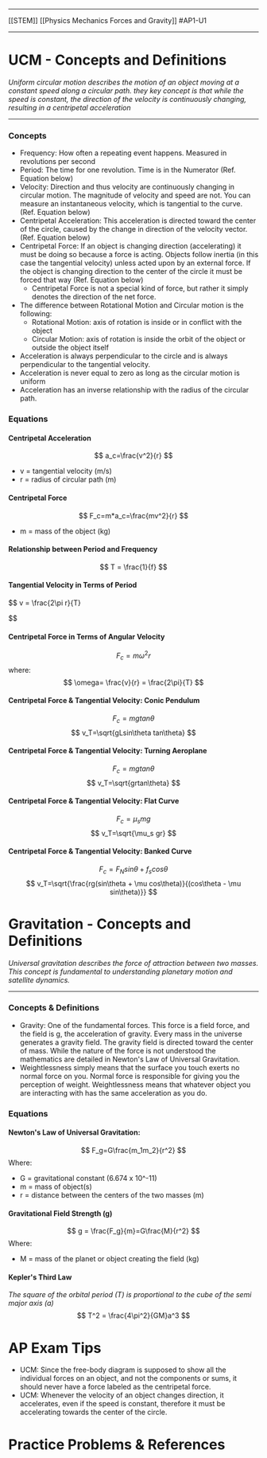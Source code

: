 ___________________
[[STEM]]
[[Physics Mechanics Forces and Gravity]]
#AP1-U1 

________________
# UCM - Concepts and Definitions
*Uniform circular motion describes the motion of an object moving at a constant speed along a circular path. they key concept is that while the speed is constant, the direction of the velocity is continuously changing, resulting in a centripetal acceleration*
______________
### Concepts
- Frequency: How often a repeating event happens. Measured in revolutions per second
- Period: The time for one revolution. Time is in the Numerator (Ref. Equation below)
- Velocity: Direction and thus velocity are continuously changing in circular motion. The magnitude of velocity and speed are not. You can measure an instantaneous velocity, which is tangential to the curve. (Ref. Equation below)
- Centripetal Acceleration: This acceleration is directed toward the center of the circle, caused by the change in direction of the velocity vector. (Ref. Equation below)
- Centripetal Force: If an object is changing direction (accelerating) it must be doing so because a force is acting. Objects follow inertia (in this case the tangential velocity) unless acted upon by an external force. If the object is changing direction to the center of the circle it must be forced that way (Ref. Equation below)
	- Centripetal Force is not a special kind of force, but rather it simply denotes the direction of the net force.
- The difference between Rotational Motion and Circular motion is the following:
	- Rotational Motion: axis of rotation is inside or in conflict with the object
	- Circular Motion: axis of rotation is inside the orbit of the object or outside the object itself
- Acceleration is always perpendicular to the circle and is always perpendicular to the tangential velocity. 
- Acceleration is never equal to zero as long as the circular motion is uniform
- Acceleration has an inverse relationship with the radius of the circular path. 
### Equations
#### Centripetal Acceleration
$$
	a_c=\frac{v^2}{r}
$$
- v = tangential velocity (m/s)
- r = radius of circular path (m)
#### Centripetal Force
$$
	F_c=m*a_c=\frac{mv^2}{r}
$$
- m = mass of the object (kg)
#### Relationship between Period and Frequency
$$
	T = \frac{1}{f}
$$
#### Tangential Velocity in Terms of Period
$$
	v = \frac{2\pi r}{T}
	
$$
#### Centripetal Force in Terms of Angular Velocity
$$
	F_c = m\omega^2r
$$
where:
$$
	\omega= \frac{v}{r} = \frac{2\pi}{T}
$$
#### Centripetal Force & Tangential Velocity: Conic Pendulum
$$
	F_c= mgtan\theta
$$
$$
	v_T=\sqrt{gLsin\theta tan\theta}
$$
#### Centripetal Force & Tangential Velocity: Turning Aeroplane
$$
	F_c=mgtan\theta
$$
$$
	v_T=\sqrt{grtan\theta}
$$
#### Centripetal Force & Tangential Velocity: Flat Curve
$$
	F_c=\mu_s mg
$$
$$
	v_T=\sqrt{\mu_s gr}
$$
#### Centripetal Force & Tangential Velocity: Banked Curve
$$
	F_c=F_Nsin\theta + f_scos\theta
$$
$$
	v_T=\sqrt{\frac{rg(sin\theta + \mu cos\theta)}{(cos\theta - \mu sin\theta)}}
$$

# Gravitation - Concepts and Definitions
*Universal gravitation describes the force of attraction between two masses. This concept is fundamental to understanding planetary motion and satellite dynamics.*
________________
### Concepts & Definitions
- Gravity: One of the fundamental forces. This force is a field force, and the field is g, the acceleration of gravity. Every mass in the universe generates a gravity field. The gravity field is directed toward the center of mass. While the nature of the force is not understood the mathematics are detailed in Newton's Law of Universal Gravitation.
- Weightlessness simply means that the surface you touch exerts no normal force on you. Normal force is responsible for giving you the perception of weight. Weightlessness means that whatever object you are interacting with has the same acceleration as you do. 
### Equations
#### Newton's Law of Universal Gravitation: 
$$
	F_g=G\frac{m_1m_2}{r^2}
$$
Where:
- G = gravitational constant (6.674 x 10^-11)
- m = mass of object(s)
- r = distance between the centers of the two masses (m)
#### Gravitational Field Strength (g)
$$
	g = \frac{F_g}{m}=G\frac{M}{r^2}
$$
Where:
- M = mass of the planet or object creating the field (kg)
#### Kepler's Third Law
*The square of the orbital period (T) is proportional to the cube of the semi major axis (a)*
$$
	T^2 = \frac{4\pi^2}{GM}a^3
$$
# AP Exam Tips
- UCM: Since the free-body diagram is supposed to show all the individual forces on an object, and not the components or sums, it should never have a force labeled as the centripetal force.
- UCM: Whenever the velocity of an object changes direction, it accelerates, even if the speed is constant, therefore it must be accelerating towards the center of the circle. 
# Practice Problems & References


